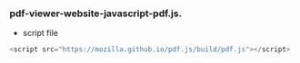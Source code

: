 ### pdf-viewer-website-javascript-pdf.js.

- script file
```javascript
<script src="https://mozilla.github.io/pdf.js/build/pdf.js"></script>
```